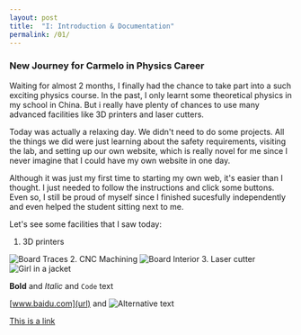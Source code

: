 ```yaml
---
layout: post
title:  "I: Introduction & Documentation"
permalink: /01/
---
```


### New Journey for Carmelo in Physics Career

Waiting for almost 2 months, I finally had the chance to take part into a such exciting physics course. In the past, I only learnt some theoretical physics in my school in China. But i really have plenty of chances to use many advanced facilities like 3D printers and laser cutters.

Today was actually a relaxing day. We didn't need to do some projects. All the things we did  were just learning about the safety requirements, visiting the lab, and setting up our own website, which is really novel for me since I never imagine that I could have my own website in one day.

Although it was just my first time to starting my own web, it's easier than I thought. I just needed to follow the instructions and click some buttons. Even so, I still be proud of myself since I finished sucesfully independently and even helped the student sitting next to me. 

Let's see some facilities that I saw today:
1. 3D printers
<img src="3d printer.jpg" alt="Board Traces">
2. CNC Machining
<img src="cnc machine.png" alt="Board Interior">
3. Laser cutter
<img src="laser.jpg" alt="Girl in a jacket"<a>

**Bold** and _Italic_ and `Code` text

<!-- You can include comments that will not be translated to HTML -->

<!-- You can include links and images in the following format: -->

[www.baidu.com](url) and ![Alternative text](motor.jpg)

<a href="https://w3schools.com">This is a link<a>


<!-- Or, you can also directly include HTML, for example to make a split image -->







